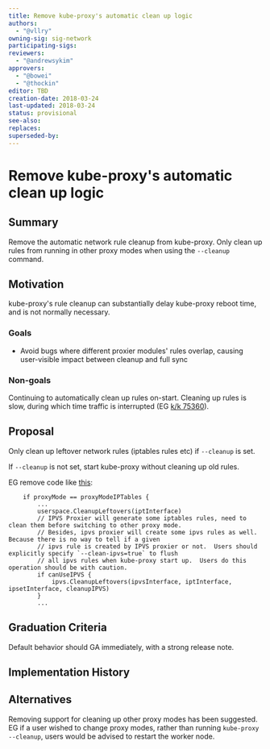 ```yaml
---
title: Remove kube-proxy's automatic clean up logic
authors:
  - "@vllry"
owning-sig: sig-network
participating-sigs:
reviewers:
  - "@andrewsykim"
approvers:
  - "@bowei"
  - "@thockin"
editor: TBD
creation-date: 2018-03-24
last-updated: 2018-03-24
status: provisional
see-also:
replaces:
superseded-by:
---
```


# Remove kube-proxy's automatic clean up logic

## Summary

Remove the automatic network rule cleanup from kube-proxy.
Only clean up rules from running in other proxy modes when using the `--cleanup` command.

## Motivation

kube-proxy's rule cleanup can substantially delay kube-proxy reboot time,
and is not normally necessary.

### Goals

* Avoid bugs where different proxier modules' rules overlap,
causing user-visible impact between cleanup and full sync

### Non-goals

Continuing to automatically clean up rules on-start.
Cleaning up rules is slow,
during which time traffic is interrupted (EG [k/k 75360](https://github.com/kubernetes/kubernetes/issues/75360)).

## Proposal

Only clean up leftover network rules (iptables rules etc) if `--cleanup` is set.

If `--cleanup` is not set,
start kube-proxy without cleaning up old rules.

EG remove code like [this](https://github.com/kubernetes/kubernetes/blob/e7eb742c1907eb4f1c9e5412f6cd1d4e06f3c277/cmd/kube-proxy/app/server_others.go#L180-L187):

```
	if proxyMode == proxyModeIPTables {
		...
		userspace.CleanupLeftovers(iptInterface)
		// IPVS Proxier will generate some iptables rules, need to clean them before switching to other proxy mode.
		// Besides, ipvs proxier will create some ipvs rules as well.  Because there is no way to tell if a given
		// ipvs rule is created by IPVS proxier or not.  Users should explicitly specify `--clean-ipvs=true` to flush
		// all ipvs rules when kube-proxy start up.  Users do this operation should be with caution.
		if canUseIPVS {
			ipvs.CleanupLeftovers(ipvsInterface, iptInterface, ipsetInterface, cleanupIPVS)
		}
		...
```
## Graduation Criteria

Default behavior should GA immediately,
with a strong release note.

## Implementation History

## Alternatives

Removing support for cleaning up other proxy modes has been suggested.
EG if a user wished to change proxy modes,
rather than running `kube-proxy --cleanup`,
users would be advised to restart the worker node.
